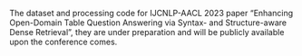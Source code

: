 The dataset and processing code for IJCNLP-AACL 2023 paper “Enhancing Open-Domain Table Question Answering via Syntax- and Structure-aware Dense Retrieval”, they are under preparation and will be publicly available upon the conference comes.
